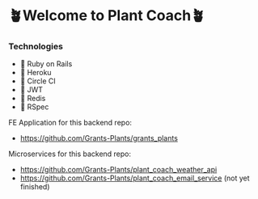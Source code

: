 # 🪴Welcome to Plant Coach🪴

### Technologies
- 🌱 Ruby on Rails
- 🌱 Heroku
- 🌱 Circle CI
- 🌱 JWT
- 🌱 Redis
- 🌱 RSpec


FE Application for this backend repo:
- https://github.com/Grants-Plants/grants_plants

Microservices for this backend repo: 
- https://github.com/Grants-Plants/plant_coach_weather_api
- https://github.com/Grants-Plants/plant_coach_email_service (not yet finished)
